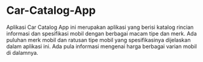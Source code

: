 # Car-Catalog-App
Aplikasi Car Catalog App ini merupakan aplikasi yang berisi katalog rincian informasi dan spesifikasi mobil dengan berbagai macam tipe dan merk. Ada puluhan merk mobil dan ratusan tipe mobil yang spesifikasinya dijelaskan dalam aplikasi ini. Ada pula informasi mengenai harga berbagai varian mobil di dalamnya.
